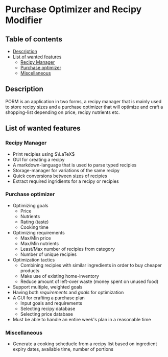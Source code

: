 # **P**urchase **O**ptimizer and **R**ecipy **M**odifier <!-- omit in toc -->
## Table of contents <!-- omit in toc -->
- [Description](#description)
- [List of wanted features](#list-of-wanted-features)
  - [Recipy Manager](#recipy-manager)
  - [Purchase optimizer](#purchase-optimizer)
  - [Miscellaneous](#miscellaneous)

## Description
PORM is an application in two forms, a recipy manager that is mainly used to store recipy sizes and a purchase optimizer that will optimize and craft a shopping-list depending on price, recipy nutrients etc.

## List of wanted features
### Recipy Manager
- Print recipies using $\LaTeX$
- GUI for creating a recipy
- A markdown-language that is used to parse typed recipies
- Storage-manager for variations of the same recipy
- Quick conversions between sizes of recipies
- Extract required ingridients for a recipy or recipies
    
### Purchase optimizer
- Optimizing goals
  - Price
  - Nutrients
  - Rating (taste)
  - Cooking time
- Optimizing requirements
  - Max/Min price
  - Max/Min nutrients
  - Least/Max number of recipies from category
  - Number of unique recipies
- Optimization tactics
  - Combining recipies with similar ingredients in order to buy cheaper products
  - Make use of existing home-inventory
  - Reduce amount of left-over waste (money spent on unused food)
- Support multiple, weighted goals
- Having both *requirements* and *goals* for optimization
- A GUI for crafting a purchase plan
  - Input goals and requirements
  - Selecting recipy database
  - Selecting price database
- Must be able to handle an entire week's plan in a reasonable time

### Miscellaneous
- Generate a cooking scheduele from a recipy list based on ingredient expiry dates, available time, number of portions